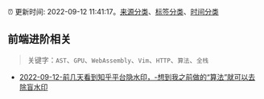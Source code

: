 :alarm_clock: 更新时间: 2022-09-12 11:41:17。[来源分类](../README.md)、[标签分类](../TAGS.md)、[时间分类](../TIMELINE.md)

## 前端进阶相关


> 关键字：`AST`、`GPU`、`WebAssembly`、`Vim`、`HTTP`、`算法`、`全栈`



- [2022-09-12-前几天看到知乎平台隐水印，-想到我之前做的“算法”就可以去除盲水印](https://www.v2ex.com/t/879455) 
